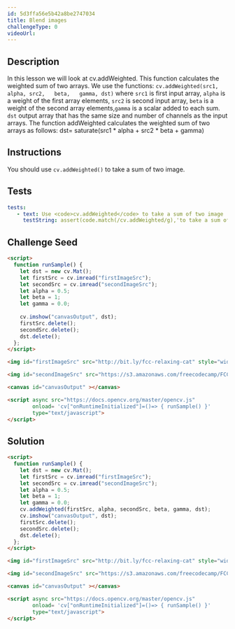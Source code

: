```yaml
---
id: 5d3ffa56e5b42a8be2747034
title: Blend images
challengeType: 0
videoUrl: 
---
```


## Description
<section id='description'>
In this lesson we will look at cv.addWeighted. This function calculates the weighted sum of two arrays.
We use the functions: <code>cv.addWeighted(src1, alpha,	src2,	beta,	gamma, dst)</code>  where <code>src1</code> is first input array, <code>alpha</code> is a weight of the first array elements, <code>src2</code> is second input array, <code>beta</code> is a weight of the second array elements,<code>gamma</code> is a scalar added to each sum. <code>dst</code> output array that has the same size and number of channels as the input arrays.
The function addWeighted calculates the weighted sum of two arrays as follows:
dst= saturate(src1 * alpha + src2 * beta + gamma)

</section>

## Instructions
<section id='instructions'>
You should use <code>cv.addWeighted()</code> to take a sum of two image.
</section>

## Tests
<section id='tests'>

```yml
tests:
   - text: Use <code>cv.addWeighted</code> to take a sum of two image
     testString: assert(code.match(/cv.addWeighted/g),'to take a sum of two image'); 
```
 
</section>

## Challenge Seed

<section id='challengeSeed'>

<div id='html-seed'>

```html
<script>
  function runSample() {
    let dst = new cv.Mat();
    let firstSrc = cv.imread("firstImageSrc");
    let secondSrc = cv.imread("secondImageSrc");
    let alpha = 0.5;
    let beta = 1; 
    let gamma = 0.0;
  
    cv.imshow("canvasOutput", dst);
    firstSrc.delete();
    secondSrc.delete();
    dst.delete();
  };
</script>

<img id="firstImageSrc" src="http://bit.ly/fcc-relaxing-cat" style="width:200px;height:200px;"/>

<img id="secondImageSrc" src="https://s3.amazonaws.com/freecodecamp/FCCStickers-CamperBot200x200.jpg" style="width:200px;height:200px;"/>

<canvas id="canvasOutput" ></canvas>

<script async src="https://docs.opencv.org/master/opencv.js" 
        onload= 'cv["onRuntimeInitialized"]=()=> { runSample() }' 
        type="text/javascript">
</script>
```
</div>

</section>

## Solution
<section id='solution'>

```html
<script>
  function runSample() {
    let dst = new cv.Mat();
    let firstSrc = cv.imread("firstImageSrc");
    let secondSrc = cv.imread("secondImageSrc");
    let alpha = 0.5;
    let beta = 1; 
    let gamma = 0.0;
    cv.addWeighted(firstSrc, alpha, secondSrc, beta, gamma, dst);
    cv.imshow("canvasOutput", dst);
    firstSrc.delete();
    secondSrc.delete();
    dst.delete();
  };
</script>

<img id="firstImageSrc" src="http://bit.ly/fcc-relaxing-cat" style="width:200px;height:200px;"/>

<img id="secondImageSrc" src="https://s3.amazonaws.com/freecodecamp/FCCStickers-CamperBot200x200.jpg" style="width:200px;height:200px;"/>

<canvas id="canvasOutput" ></canvas>

<script async src="https://docs.opencv.org/master/opencv.js" 
        onload= 'cv["onRuntimeInitialized"]=()=> { runSample() }' 
        type="text/javascript">
</script> 
```

</section>